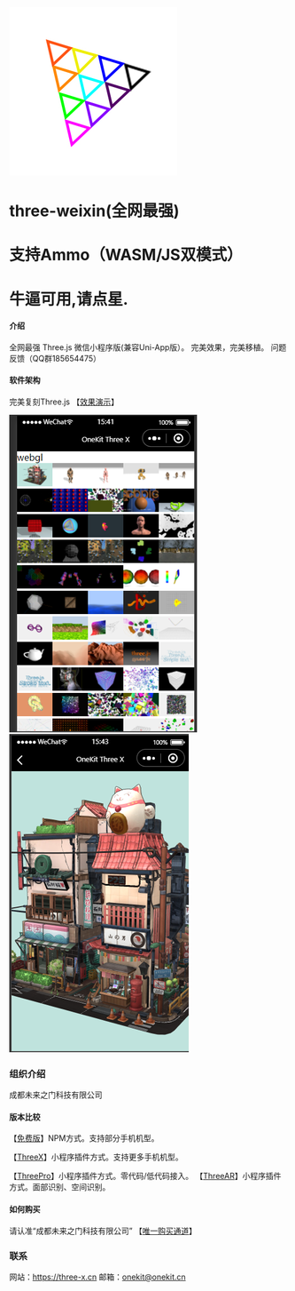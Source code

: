 ![ThreeX](logo.jpeg)
# three-weixin(全网最强)
# 支持Ammo（WASM/JS双模式）
# 牛逼可用,请点星.

#### 介绍
全网最强 Three.js 微信小程序版(兼容Uni-App版）。
完美效果，完美移植。
问题反馈（QQ群185654475）

#### 软件架构
完美复刻Three.js
【[效果演示](https://www.bilibili.com/video/BV1Ed4y1q7CE)】

![输入图片说明](1.png)
![输入图片说明](2.png)

### 组织介绍
成都未来之门科技有限公司

#### 版本比较

【[免费版](免费版.md)】NPM方式。支持部分手机机型。

【[ThreeX](https://mp.weixin.qq.com/wxopen/plugindevdoc?appid=wx5d6376b4fc730db9)】小程序插件方式。支持更多手机机型。

【[ThreePro](https://mp.weixin.qq.com/wxopen/plugindevdoc?appid=wx74ea3ef7e1e72753)】小程序插件方式。零代码/低代码接入。
【[ThreeAR](https://mp.weixin.qq.com/wxopen/pluginbasicprofile?action=intro&appid=wx87ff7ed2c6c3979d)】小程序插件方式。面部识别、空间识别。

#### 如何购买
请认准“成都未来之门科技有限公司”
【[唯一购买通道](https://three-x.cn)】

### 联系
网站：https://three-x.cn
邮箱：onekit@onekit.cn
